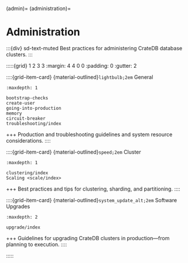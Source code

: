 (admin)=
(administration)=
# Administration

:::{div} sd-text-muted
Best practices for administering CrateDB database clusters.
:::

:::::{grid} 1 2 3 3
:margin: 4 4 0 0
:padding: 0
:gutter: 2

::::{grid-item-card} {material-outlined}`lightbulb;2em` General
```{toctree}
:maxdepth: 1

bootstrap-checks
create-user
going-into-production
memory
circuit-breaker
troubleshooting/index
```
+++
Production and troubleshooting guidelines and system resource considerations.
::::

::::{grid-item-card} {material-outlined}`speed;2em` Cluster
```{toctree}
:maxdepth: 1

clustering/index
Scaling <scale/index>
```
+++
Best practices and tips for clustering, sharding, and partitioning.
::::

::::{grid-item-card} {material-outlined}`system_update_alt;2em` Software Upgrades
```{toctree}
:maxdepth: 2

upgrade/index
```
+++
Guidelines for upgrading CrateDB clusters in production—from planning to execution.
::::

:::::
